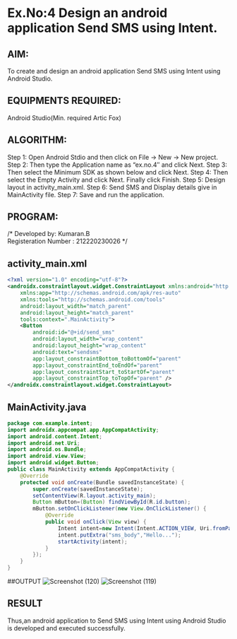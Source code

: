 
# Ex.No:4 Design an android application Send SMS using Intent.


## AIM:
To create and design an android application Send SMS using Intent using Android Studio.

## EQUIPMENTS REQUIRED:
Android Studio(Min. required Artic Fox)

## ALGORITHM:
Step 1: Open Android Stdio and then click on File -> New -> New project.
Step 2: Then type the Application name as “ex.no.4″ and click Next. 
Step 3: Then select the Minimum SDK as shown below and click Next.
Step 4: Then select the Empty Activity and click Next. Finally click Finish.
Step 5: Design layout in activity_main.xml.
Step 6: Send SMS and Display details give in MainActivity file.
Step 7: Save and run the application.

## PROGRAM:
/*
Developed by: Kumaran.B\
Registeration Number : 212220230026
*/
## activity_main.xml
```xml
<?xml version="1.0" encoding="utf-8"?>
<androidx.constraintlayout.widget.ConstraintLayout xmlns:android="http://schemas.android.com/apk/res/android"
    xmlns:app="http://schemas.android.com/apk/res-auto"
    xmlns:tools="http://schemas.android.com/tools"
    android:layout_width="match_parent"
    android:layout_height="match_parent"
    tools:context=".MainActivity">
    <Button
        android:id="@+id/send_sms"
        android:layout_width="wrap_content"
        android:layout_height="wrap_content"
        android:text="sendsms"
        app:layout_constraintBottom_toBottomOf="parent"
        app:layout_constraintEnd_toEndOf="parent"
        app:layout_constraintStart_toStartOf="parent"
        app:layout_constraintTop_toTopOf="parent" />
</androidx.constraintlayout.widget.ConstraintLayout>
```
## MainActivity.java
```java
package com.example.intent;
import androidx.appcompat.app.AppCompatActivity;
import android.content.Intent;
import android.net.Uri;
import android.os.Bundle;
import android.view.View;
import android.widget.Button;
public class MainActivity extends AppCompatActivity {
    @Override
    protected void onCreate(Bundle savedInstanceState) {
        super.onCreate(savedInstanceState);
        setContentView(R.layout.activity_main);
        Button mButton=(Button) findViewById(R.id.button);
        mButton.setOnClickListener(new View.OnClickListener() {
            @Override
            public void onClick(View view) {
                Intent intent=new Intent(Intent.ACTION_VIEW, Uri.fromParts("sms","7890457389",null));
                intent.putExtra("sms_body","Hello...");
                startActivity(intent);
            }
        });
    }
}
```

##OUTPUT
![Screenshot (120)](https://user-images.githubusercontent.com/75243072/166181626-04e9cd61-369c-4d8b-9959-e22ddf8eda47.png)
![Screenshot (119)](https://user-images.githubusercontent.com/75243072/166181635-f1788a64-a0b5-450a-8940-1cd0362338f5.png)

## RESULT
Thus,an android application to Send SMS using Intent using Android Studio is developed and executed successfully.
